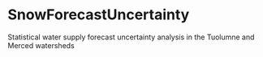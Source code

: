 # SnowForecastUncertainty
Statistical water supply forecast uncertainty analysis in the Tuolumne and Merced watersheds
